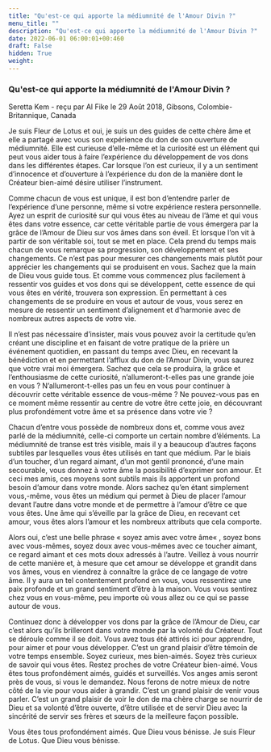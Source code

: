 ```yaml
---
title: "Qu'est-ce qui apporte la médiumnité de l'Amour Divin ?"
menu_title: ""
description: "Qu'est-ce qui apporte la médiumnité de l'Amour Divin ?"
date: 2022-06-01 06:00:01+00:460
draft: False
hidden: True
weight:
---
```

### Qu'est-ce qui apporte la médiumnité de l'Amour Divin ?

Seretta Kem - reçu par Al Fike le 29 Août 2018, Gibsons, Colombie-Britannique, Canada

Je suis Fleur de Lotus et oui, je suis un des guides de cette chère âme et elle a partagé avec vous son expérience du don de son ouverture de médiumnité. Elle est curieuse d’elle-même et la curiosité est un élément qui peut vous aider tous à faire l’expérience du développement de vos dons dans les différentes étapes. Car lorsque l’on est curieux, il y a un sentiment d’innocence et d’ouverture à l’expérience du don de la manière dont le Créateur bien-aimé désire utiliser l’instrument.

Comme chacun de vous est unique, il est bon d’entendre parler de l’expérience d’une personne, même si votre expérience restera personnelle. Ayez un esprit de curiosité sur qui vous êtes au niveau de l’âme et qui vous êtes dans votre essence, car cette véritable partie de vous émergera par la grâce de l’Amour de Dieu sur vos âmes dans son éveil. Et lorsque l’on vit à partir de son véritable soi, tout se met en place. Cela prend du temps mais chacun de vous remarque sa progression, son développement et ses changements. Ce n’est pas pour mesurer ces changements mais plutôt pour apprécier les changements qui se produisent en vous. Sachez que la main de Dieu vous guide tous. Et comme vous commencez plus facilement à ressentir vos guides et vos dons qui se développent, cette essence de qui vous êtes en vérité, trouvera son expression. En permettant à ces changements de se produire en vous et autour de vous, vous serez en mesure de ressentir un sentiment d’alignement et d’harmonie avec de nombreux autres aspects de votre vie.

Il n’est pas nécessaire d’insister, mais vous pouvez avoir la certitude qu’en créant une discipline et en faisant de votre pratique de la prière un événement quotidien, en passant du temps avec Dieu, en recevant la bénédiction et en permettant l’afflux du don de l’Amour Divin, vous saurez que votre vrai moi émergera. Sachez que cela se produira, la grâce et l’enthousiasme de cette curiosité, n’allumeront-t-elles pas une grande joie en vous ? N’allumeront-t-elles pas un feu en vous pour continuer à découvrir cette véritable essence de vous-même ? Ne pouvez-vous pas en ce moment même ressentir au centre de votre être cette joie, en découvrant plus profondément votre âme et sa présence dans votre vie ?

Chacun d’entre vous possède de nombreux dons et, comme vous avez parlé de la médiumnité, celle-ci comporte un certain nombre d’éléments. La médiumnité de transe est très visible, mais il y a beaucoup d’autres façons subtiles par lesquelles vous êtes utilisés en tant que médium. Par le biais d’un toucher, d’un regard aimant, d’un mot gentil prononcé, d’une main secourable, vous donnez à votre âme la possibilité d’exprimer son amour. Et ceci mes amis, ces moyens sont subtils mais ils apportent un profond besoin d’amour dans votre monde. Alors sachez qu’en étant simplement vous,-même, vous êtes un médium qui permet à Dieu de placer l’amour devant l’autre dans votre monde et de permettre à l’amour d’être ce que vous êtes. Une âme qui s’éveille par la grâce de Dieu, en recevant cet amour, vous êtes alors l’amour et les nombreux attributs que cela comporte.

Alors oui, c’est une belle phrase « soyez amis avec votre âme« , soyez bons avec vous-mêmes, soyez doux avec vous-mêmes avec ce toucher aimant, ce regard aimant et ces mots doux adressés à l’autre. Veillez à vous nourrir de cette manière et, à mesure que cet amour se développe et grandit dans vos âmes, vous en viendrez à connaître la grâce de ce langage de votre âme. Il y aura un tel contentement profond en vous, vous ressentirez une paix profonde et un grand sentiment d’être à la maison. Vous vous sentirez chez vous en vous-même, peu importe où vous allez ou ce qui se passe autour de vous.

Continuez donc à développer vos dons par la grâce de l’Amour de Dieu, car c’est alors qu’ils brilleront dans votre monde par la volonté du Créateur. Tout se déroule comme il se doit. Vous avez tous été attirés ici pour apprendre, pour aimer et pour vous développer. C’est un grand plaisir d’être témoin de votre temps ensemble. Soyez curieux, mes bien-aimés. Soyez très curieux de savoir qui vous êtes. Restez proches de votre Créateur bien-aimé. Vous êtes tous profondément aimés, guidés et surveillés. Vos anges amis seront près de vous, si vous le demandez. Nous ferons de notre mieux de notre côté de la vie pour vous aider à grandir. C’est un grand plaisir de venir vous parler. C’est un grand plaisir de voir le don de ma chère charge se nourrir de Dieu et sa volonté d’être ouverte, d’être utilisée et de servir Dieu avec la sincérité de servir ses frères et sœurs de la meilleure façon possible.

Vous êtes tous profondément aimés. Que Dieu vous bénisse. Je suis Fleur de Lotus. Que Dieu vous bénisse.



